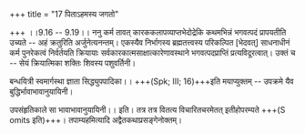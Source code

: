 +++
title = "17 पिताऽहमस्य जगतो"

+++
।।9.16 -- 9.19।। ननु कर्म तावत् कारककलापव्याप्तभेदोद्रेकि कथमभिन्नं
भगवत्पदं प्रापयतीति उच्यते -- अहं क्रतुरिति अर्जुनेत्यनन्तम्। एकस्यैव
निर्भागस्य ब्रह्मतत्त्वस्य परिकल्पित \[भेदवत्\] साधनाधीनं कर्म
पुनरेकत्वं निर्वर्तयति क्रियायाः सर्वकारकात्मसाक्षात्कारेणावस्थाने
भगवत्पदप्राप्तिं प्रत्यविदूरत्वात्। उक्तं च -- सेयं क्रियात्मिका शक्तिः
शिवस्य पशुवर्तिनी।  
  
बन्धयित्री स्वमार्गस्था ज्ञाता सिद्ध्युपपादिका।। +++(Spk; III; 16)+++इति
मयाप्युक्तम् -- उपक्रमे यैव बुद्धिर्भावाभावानुयायिनी।  
  
उपसंहृतिकाले सा भावाभावानुयायिनी।। इति। तत्र तत्र वितत्य विचारितचरमेतत्
इतीहोपरम्यते +++(S omits इति)+++। तपाम्यहमित्यादि अद्वैतकथाप्रसङ्गेनोक्तम्।
